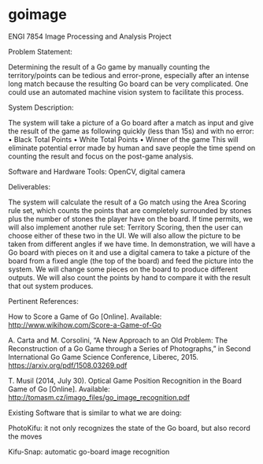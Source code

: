 # goimage
ENGI 7854 Image Processing and Analysis Project

Problem Statement:

Determining the result of a Go game by manually counting the territory/points can be tedious and error-prone, 
especially after an intense long match because the resulting Go board can be very complicated. 
One could use an automated machine vision system to facilitate this process.

System Description:

The system will take a picture of a Go board after a match as input 
and give the result of the game as following quickly (less than 15s) and with no error:
•	Black Total Points
•	White Total Points
•	Winner of the game
This will eliminate potential error made by human and save people the time spend on counting the result and focus on the post-game analysis.

Software and Hardware Tools:
OpenCV, digital camera

Deliverables:

The system will calculate the result of a Go match using the Area Scoring rule set, 
which counts the points that are completely surrounded by stones plus the number of stones the player have on the board. 
If time permits, we will also implement another rule set: Territory Scoring, 
then the user can choose either of these two in the UI. 
We will also allow the picture to be taken from different angles if we have time. 
In demonstration, we will have a Go board with pieces on it 
and use a digital camera to take a picture of the board from a fixed angle (the top of the board) 
and feed the picture into the system. 
We will change some pieces on the board to produce different outputs. 
We will also count the points by hand to compare it with the result that out system produces.

Pertinent References:

How to Score a Game of Go [Online]. Available: http://www.wikihow.com/Score-a-Game-of-Go

A. Carta and M. Corsolini, “A New Approach to an Old Problem: The Reconstruction of a Go Game through a Series of Photographs,” in Second International Go Game Science Conference, Liberec, 2015. https://arxiv.org/pdf/1508.03269.pdf

T. Musil (2014, July 30). Optical Game Position Recognition in the Board Game of Go [Online]. Available: http://tomasm.cz/imago_files/go_image_recognition.pdf

Existing Software that is similar to what we are doing:

PhotoKifu: it not only recognizes the state of the Go board, but also record the moves

Kifu-Snap: automatic go-board image recognition


